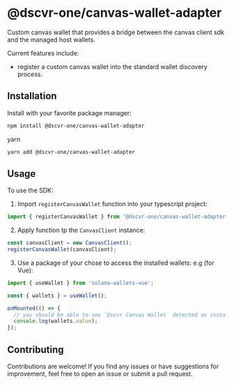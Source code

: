 # @dscvr-one/canvas-wallet-adapter

Custom canvas wallet that provides a bridge between the canvas client sdk and the managed host wallets.

Current features include:

- register a custom canvas wallet into the standard wallet discovery process.

## Installation

Install with your favorite package manager:

```bash
npm install @dscvr-one/canvas-wallet-adapter
```

yarn

```bash
yarn add @dscvr-one/canvas-wallet-adapter
```

## Usage

To use the SDK:

1. Import `registerCanvasWallet` function into your typescript project:

```typescript
import { registerCanvasWallet } from '@dscvr-one/canvas-wallet-adapter';
```

2. Apply function tp the `CanvasClient` instance:

```typescript
const canvasClient = new CanvasClient();
registerCanvasWallet(canvasClient);
```

3. Use a package of your chose to access the installed wallets:
   e.g (for Vue):

```typescript
import { useWallet } from 'solana-wallets-vue';

const { wallets } = useWallet();

onMounted(() => {
  // you should be able to see `Dscvr Canvas Wallet` detected as installed
  console.log(wallets.value);
});
```

## Contributing

Contributions are welcome! If you find any issues or have suggestions for improvement, feel free to open an issue or submit a pull request.
